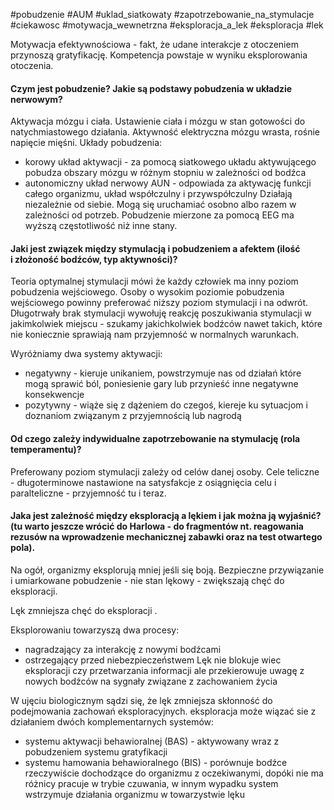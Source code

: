 

#pobudzenie #AUM #uklad_siatkowaty #zapotrzebowanie_na_stymulacje #ciekawosc #motywacja_wewnetrzna #eksploracja_a_lek #eksploracja #lek

Motywacja efektywnościowa - fakt, że udane interakcje z otoczeniem przynoszą gratyfikację. Kompetencja powstaje w wyniku eksplorowania otoczenia.
#### Czym jest **pobudzenie**? Jakie są podstawy **pobudzenia** w układzie nerwowym?
Aktywacja mózgu i ciała. Ustawienie ciała i mózgu w stan gotowości do natychmiastowego działania.
Aktywność elektryczna mózgu wrasta, rośnie napięcie mięśni. 
Układy pobudzenia:
- korowy układ aktywacji - za pomocą siatkowego układu aktywującego pobudza obszary mózgu w różnym stopniu w zależności od bodźca
- autonomiczny układ nerwowy AUN - odpowiada za aktywację funkcji całego organizmu, układ współczulny i przywspółczulny
Działają niezależnie od siebie. Mogą się uruchamiać osobno albo razem w zależności od potrzeb.
Pobudzenie mierzone za pomocą EEG ma wyższą częstotliwość niż inne stany.
#### Jaki jest związek między **stymulacją i pobudzeniem a afektem** (ilość i złożoność bodźców, typ aktywności)?
Teoria optymalnej stymulacji mówi że każdy człowiek ma inny poziom pobudzenia wejściowego. Osoby o wysokim poziomie pobudzenia wejściowego powinny preferować niższy poziom stymulacji i na odwrót.
Długotrwały brak stymulacji wywołuję reakcję poszukiwania stymulacji w jakimkolwiek miejscu - szukamy jakichkolwiek bodźców nawet takich, które nie koniecznie sprawiają nam przyjemność w normalnych warunkach.

Wyróżniamy dwa systemy aktywacji:
- negatywny - kieruje unikaniem, powstrzymuje nas od działań które mogą sprawić ból, poniesienie gary lub przynieść inne negatywne konsekwencje 
- pozytywny - wiąże się z dążeniem do czegoś, kiereje ku sytuacjom i doznaniom związanym z przyjemnością lub nagrodą
#### Od czego zależy indywidualne zapotrzebowanie na stymulację (rola **temperamentu**)?
Preferowany poziom stymulacji zależy od celów danej osoby. Cele teliczne - długoterminowe nastawione na satysfakcje z osiągnięcia celu i paralteliczne - przyjemność tu i teraz.
#### Jaka jest zależność między **eksploracją a lękiem** i jak można ją wyjaśnić? (tu warto jeszcze wrócić do Harlowa - do fragmentów nt. reagowania rezusów na wprowadzenie mechanicznej zabawki oraz na test otwartego pola).

Na ogół, organizmy eksplorują mniej jeśli się boją. Bezpieczne przywiązanie i umiarkowane pobudzenie - nie stan lękowy - zwiększają chęć do eksploracji.

Lęk zmniejsza chęć do eksploracji .

Eksplorowaniu towarzyszą dwa procesy:
- nagradzający za interakcję z nowymi bodźcami
- ostrzegający przed niebezpieczeństwem
Lęk nie blokuje wiec eksploracji czy przetwarzania informacji ale przekierowuje uwagę z nowych bodźców na sygnały związane z zachowaniem życia

W ujęciu biologicznym sądzi się, że lęk zmniejsza skłonność do podejmowania zachowań eksploracyjnych. 
eksploracja może wiązać sie z działaniem dwóch komplementarnych systemów:
- systemu aktywacji behawioralnej (BAS) - aktywowany wraz z pobudzeniem systemu gratyfikacji
- systemu hamowania behawioralnego (BIS) - porównuje bodźce rzeczywiście dochodzące do organizmu z oczekiwanymi, dopóki nie ma różnicy pracuje w trybie czuwania, w innym wypadku system wstrzymuje działania organizmu w towarzystwie lęku